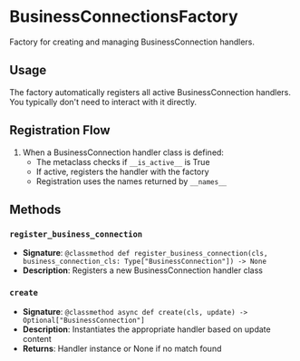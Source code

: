 # BusinessConnectionsFactory

Factory for creating and managing BusinessConnection handlers.

## Usage

The factory automatically registers all active BusinessConnection handlers. 
You typically don't need to interact with it directly.

## Registration Flow

1. When a BusinessConnection handler class is defined:
   - The metaclass checks if `__is_active__` is True
   - If active, registers the handler with the factory
   - Registration uses the names returned by `__names__`

## Methods

### `register_business_connection`
- **Signature**: `@classmethod def register_business_connection(cls, business_connection_cls: Type["BusinessConnection"]) -> None`
- **Description**: Registers a new BusinessConnection handler class

### `create`
- **Signature**: `@classmethod async def create(cls, update) -> Optional["BusinessConnection"]`
- **Description**: Instantiates the appropriate handler based on update content
- **Returns**: Handler instance or None if no match found

